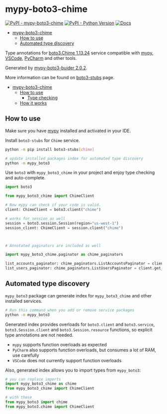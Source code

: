 # mypy-boto3-chime

[![PyPI - mypy-boto3-chime](https://img.shields.io/pypi/v/mypy-boto3-chime.svg?color=blue)](https://pypi.org/project/mypy-boto3-chime)
[![PyPI - Python Version](https://img.shields.io/pypi/pyversions/mypy-boto3-chime.svg?color=blue)](https://pypi.org/project/mypy-boto3-chime)
[![Docs](https://img.shields.io/readthedocs/mypy-boto3-builder.svg?color=blue)](https://mypy-boto3-builder.readthedocs.io/)

- [mypy-boto3-chime](#mypy-boto3-chime)
  - [How to use](#how-to-use)
  - [Automated type discovery](#automated-type-discovery)


Type annotations for
[boto3.Chime 1.13.24](https://boto3.amazonaws.com/v1/documentation/api/1.13.24/reference/services/chime.html#Chime) service
compatible with [mypy](https://github.com/python/mypy), [VSCode](https://code.visualstudio.com/),
[PyCharm](https://www.jetbrains.com/pycharm/) and other tools.

Generated by [mypy-boto3-buider 2.0.2](https://github.com/vemel/mypy_boto3_builder).

More information can be found on [boto3-stubs](https://pypi.org/project/boto3-stubs/) page.

- [mypy-boto3-chime](#mypy-boto3-chime)
  - [How to use](#how-to-use)
    - [Type checking](#type-checking)
  - [How it works](#how-it-works)

## How to use

Make sure you have [mypy](https://github.com/python/mypy) installed and activated in your IDE.

Install `boto3-stubs` for `Chime` service.

```bash
python -m pip install boto3-stubs[chime]

# update installed packages index for automated type discovery
python -m mypy_boto3
```

Use `boto3` with `mypy_boto3_chime` in your project and enjoy type checking and auto-complete.

```python
import boto3

from mypy_boto3_chime import ChimeClient

# Now mypy can check if your code is valid.
client: ChimeClient = boto3.client("chime")

# works for session as well
session = boto3.session.Session(region="us-west-1")
session_client: ChimeClient = session.client("chime")



# Annotated paginators are included as well

import mypy_boto3_chime.paginator as chime_paginators

list_accounts_paginator: chime_paginators.ListAccountsPaginator = client.get_paginator("list_accounts")
list_users_paginator: chime_paginators.ListUsersPaginator = client.get_paginator("list_users")
```

## Automated type discovery

`mypy_boto3` package can generate index for `mypy_boto3_chime` and other installed services.

```bash
# Run this command when you add or remove service packages
python -m mypy_boto3
```

Generated index provides overloads for `boto3.client` and `boto3.service`,
`boto3.Session.client` and `boto3.Session.resource` functions,
so explicit type annotations are not needed.

- `mypy` supports function overloads as expected
- `PyCharm` also supports function overloads, but consumes a lot of RAM, use carefully
- `VSCode` does not currently support function overloads

Also, generated index allows you to import types from `mypy_boto3`:

```python
# you can replace imports
import mypy_boto3_chime as chime
from mypy_boto3_chime import ChimeClient

# with these
from mypy_boto3 import chime
from mypy_boto3.chime import ChimeClient
```
